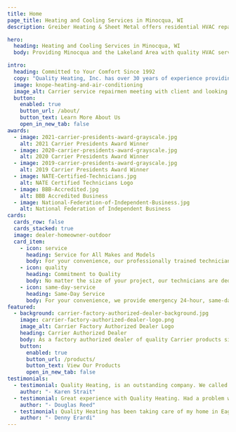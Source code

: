 ```yaml
---
title: Home
page_title: Heating and Cooling Services in Minocqua, WI
description: Greiber Heating & Sheet Metal offers residential HVAC repair, furnace, air conditioning or cooling service plus quality Carrier equipment in Waunakee, Wisconsin

hero: 
  heading: Heating and Cooling Services in Minocqua, WI
  body: Providing Minocqua and the Lakeland Area with quality HVAC service and reliable products and systems since 1992.

intro:
  heading: Committed to Your Comfort Since 1992
  copy: "Quality Heating, Inc. has over 30 years of experience providing HVAC services in Minocqua, WI. Our trained technicians are here to help you with professional, reliable service and the best solutions for your home. Whether it’s a free estimate on a furnace or air conditioning installation, a system tune up or an emergency repair service, we’re just a phone call away!"
  image: knope-heating-and-air-conditioning
  image_alt: Carrier service repairmen meeting with client and looking and furnaces and air conditioning units
  button:
    enabled: true
    button_url: /about/
    button_text: Learn More About Us
    open_in_new_tab: false
awards:
  - image: 2021-carrier-presidents-award-grayscale.jpg
    alt: 2021 Carrier Presidents Award Winner
  - image: 2020-carrier-presidents-award-grayscale.jpg
    alt: 2020 Carrier Presidents Award Winner
  - image: 2019-carrier-presidents-award-grayscale.jpg
    alt: 2019 Carrier Presidents Award Winner
  - image: NATE-Certified-Technicians.jpg
    alt: NATE Certified Technicians Logo
  - image: BBB-Accredited.jpg
    alt: BBB Accredited Business
  - image: National-Federation-of-Independent-Business.jpg
    alt: National Federation of Independent Business
cards:
  cards_row: false
  cards_stacked: true
  image: dealer-homeowner-outdoor
  card_item:
    - icon: service
      heading: Service for All Makes and Models
      body: For your convenience, our professionally trained technicians can service any make or model.
    - icon: quality
      heading: Commitment to Quality
      body: No matter the size of your project, our technicians are dedicated to providing the same quality equipment and service.
    - icon: same-day-service
      heading: Same-Day Service
      body: For your convenience, we provide emergency 24-hour, same-day service, plus free in-home estimates.
featured:
  - background: carrier-factory-authorized-dealer-background.jpg
    image: carrier-factory-authorized-dealer-logo.png
    image_alt: Carrier Factory Authorized Dealer Logo
    heading: Carrier Authorized Dealer
    body: As a factory authorized dealer of quality Carrier products since 1996, Quality Heating, Inc. knows the value of quality products and equipment. We offer a large selection of Energy Star products ranging from air conditioners and furnaces to air purifiers, ductless split systems and more.
    button:
      enabled: true
      button_url: /products/
      button_text: View Our Products
      open_in_new_tab: false
testimonials:
  - testimonial: Quality Heating, is an outstanding company. We called last Thursday mid afternoon because our AC went out. We had friends arriving for the weekend and it was hot! They arrived within 1 hour and replaced the compressor. Checked the entire unit and thermostat out. Professional, friendly. We can't thank them enough.
    author: "- Karen Strait"
  - testimonial: Great experience with Quality Heating. Had a problem with the condensate pump. Jeff came out next day and was very professional and knowledgeable. Cost was more than fair. Highly recommend them.
    author: "- Douglas Reed"
  - testimonial: Quality Heating has been taking care of my home in Eagle River, WI for 10 years. They are wonderful about responding quickly in an emergency, they're extremely knowledgeable and their pricing is fair. Can recommend unequivocally.
    author: "- Denny Erardi"
---
```

